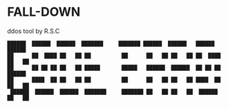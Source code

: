 # FALL-DOWN
ddos tool by R.S.C

    ██████  ██████  ██████  ███████     ███████ ██████  ██████   ██████  ██████  
    ██      ██  ████ ██   ██ ██          ██      ██   ██ ██   ██ ██  ████ ██   ██ 
    ██      ██ ██ ██ ██   ██ █████       █████   ██████  ██████  ██ ██ ██ ██████  
    ██      ████  ██ ██   ██ ██          ██      ██   ██ ██   ██ ████  ██ ██   ██ 
     ██████  ██████  ██████  ███████     ███████ ██   ██ ██   ██  ██████  ██   ██ 
                                                                                  
